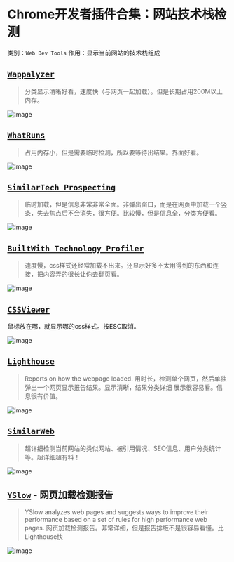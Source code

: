 # Chrome开发者插件合集：网站技术栈检测

类别：`Web Dev Tools`
作用：显示当前网站的技术栈组成

## [`Wappalyzer`](https://chrome.google.com/webstore/detail/wappalyzer/gppongmhjkpfnbhagpmjfkannfbllamg?hl=en)
> 分类显示清晰好看，速度快（与网页一起加载）。但是长期占用200M以上内存。

![image](https://user-images.githubusercontent.com/14041622/39408505-ed637716-4c09-11e8-8a9e-ab9d5f4abfa4.png)

## [`WhatRuns`](https://chrome.google.com/webstore/detail/whatruns/cmkdbmfndkfgebldhnkbfhlneefdaaip?hl=en)
> 占用内存小，但是需要临时检测，所以要等待出结果。界面好看。

![image](https://user-images.githubusercontent.com/14041622/39425552-94f9aef6-4cae-11e8-848b-fbe5a6910c35.png)


## [`SimilarTech Prospecting`](https://chrome.google.com/webstore/detail/similartech-prospecting/jiabgmelnfhgjkfdaoiccfcbaedjfcnm/related?hl=fil)
> 临时加载，但是信息非常非常全面。非弹出窗口，而是在网页中加载一个竖条，失去焦点后不会消失，很方便。比较慢，但是信息全，分类方便看。

![image](https://user-images.githubusercontent.com/14041622/39425662-0d8ee75a-4caf-11e8-8fe0-7ef8b85518ee.png)


## [`BuiltWith Technology Profiler`](https://chrome.google.com/webstore/detail/builtwith-technology-prof/dapjbgnjinbpoindlpdmhochffioedbn?hl=en)
> 速度慢，css样式还经常加载不出来。还显示好多不太用得到的东西和连接，把内容弄的很长让你去翻页看。

![image](https://user-images.githubusercontent.com/14041622/39408442-da1ac7b4-4c08-11e8-9f25-168b53397887.png)

## [`CSSViewer`](https://chrome.google.com/webstore/detail/cssviewer/ggfgijbpiheegefliciemofobhmofgce)

鼠标放在哪，就显示哪的css样式。按ESC取消。

![image](https://user-images.githubusercontent.com/14041622/39408554-c6bd0428-4c0a-11e8-9a3a-421ec1a665a7.png)


## [`Lighthouse` ](https://chrome.google.com/webstore/detail/lighthouse/blipmdconlkpinefehnmjammfjpmpbjk)
> Reports on how the webpage loaded.
用时长，检测单个网页，然后单独弹出一个网页显示报告结果。显示清晰，结果分类详细
展示很容易看。信息很有价值。

![image](https://user-images.githubusercontent.com/14041622/39408796-6fa39bc6-4c0e-11e8-9ef9-d3690115ec32.png)

## [`SimilarWeb`](https://chrome.google.com/webstore/detail/similarweb-traffic-rank-w/hoklmmgfnpapgjgcpechhaamimifchmp)
> 超详细检测当前网站的类似网站、被引用情况、SEO信息、用户分类统计等。超详细超有料！


![image](https://user-images.githubusercontent.com/14041622/39408826-16a3a40c-4c0f-11e8-90a7-f96b1e3a4d91.png)


## [`YSlow`](https://chrome.google.com/webstore/detail/yslow/ninejjcohidippngpapiilnmkgllmakh) - 网页加载检测报告
> YSlow analyzes web pages and suggests ways to improve their performance based on a set of rules for high performance web pages.
网页加载检测报告。非常详细，但是报告排版不是很容易看懂。比Lighthouse快

![image](https://user-images.githubusercontent.com/14041622/39408906-5a607ebc-4c10-11e8-8bec-bb246a927eda.png)
